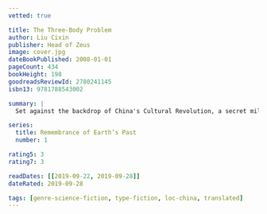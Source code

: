 ```yaml
---
vetted: true

title: The Three-Body Problem
author: Liu Cixin
publisher: Head of Zeus
image: cover.jpg
dateBookPublished: 2008-01-01
pageCount: 434
bookHeight: 198
goodreadsReviewId: 2780241145
isbn13: 9781788543002

summary: |
  Set against the backdrop of China's Cultural Revolution, a secret military project sends signals into space to establish contact with aliens. An alien civilization on the brink of destruction captures the signal and plans to invade Earth. Meanwhile, on Earth, different camps start forming, planning to either welcome the superior beings and help them take over a world seen as corrupt, or to fight against the invasion. The result is a science fiction masterpiece of enormous scope and vision.

series:
  title: Remembrance of Earth’s Past
  number: 1

rating5: 3
rating7: 3

readDates: [[2019-09-22, 2019-09-28]]
dateRated: 2019-09-28

tags: [genre-science-fiction, type-fiction, loc-china, translated]
---
```

